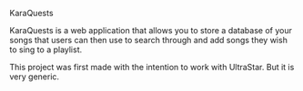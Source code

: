 KaraQuests

KaraQuests is a web application that allows you to store a database of your songs that users can then use to search through and add songs they wish to sing to a playlist.

This project was first made with the intention to work with UltraStar. But it is very generic. 